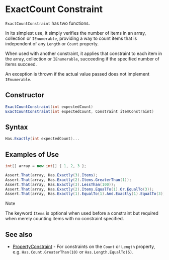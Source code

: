 # ExactCount Constraint

`ExactCountConstraint` has two functions.

In its simplest use, it simply verifies the number of items in an array, collection or `IEnumerable`, providing a way to count items that is independent of any `Length` or `Count` property.

When used with another constraint, it applies that constraint to each item in the array, collection or  `IEnumerable`, succeeding if the specified number of items succeed.

An exception is thrown if the actual value passed does not implement `IEnumerable`.

## Constructor

```csharp
ExactCountConstraint(int expectedCount)
ExactCountConstraint(int expectedCount, Constraint itemConstraint)
```

## Syntax

```csharp
Has.Exactly(int expectedCount)...
```

## Examples of Use

```csharp
int[] array = new int[] { 1, 2, 3 };

Assert.That(array, Has.Exactly(3).Items);
Assert.That(array, Has.Exactly(2).Items.GreaterThan(1));
Assert.That(array, Has.Exactly(3).LessThan(100));
Assert.That(array, Has.Exactly(2).Items.EqualTo(1).Or.EqualTo(3));
Assert.That(array, Has.Exactly(1).EqualTo(1).And.Exactly(1).EqualTo(3));
```

> [!NOTE]
> The keyword `Items` is optional when used before a constraint but required when  merely counting items with no constraint specified.

## See also

* [PropertyConstraint](PropertyConstraint.md) - For constraints on the `Count` or `Length` property, e.g. `Has.Count.GreaterThan(10)` or `Has.Length.EqualTo(6)`.
